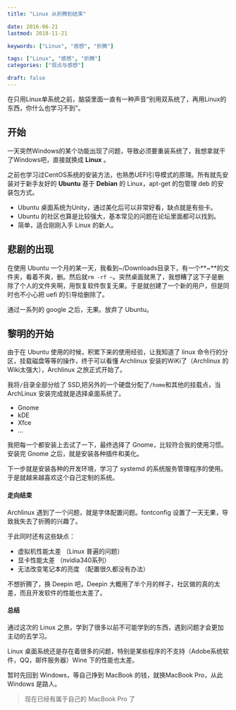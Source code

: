 ```yaml
---
title: "Linux 从折腾到结束"

date: 2016-06-21
lastmod: 2018-11-21

keywords: ["Linux", "感想", "折腾"]

tags: ["Linux", "感想", "折腾"] 
categories: ["观点与感想"]

draft: false
---
```


在只用Linux单系统之前，脑袋里面一直有一种声音“别用双系统了，再用Linux的东西，你什么也学习不到”。

<!--more-->

## 开始

一天突然Windows的某个功能出现了问题，导致必须要重装系统了，我想拿就干了Windows吧，直接就换成 **Linux** 。

之前也学习过CentOS系统的安装方法，也熟悉UEFI引导模式的原理。所有就先安装对于新手友好的 **Ubuntu** 基于 **Debian** 的 Linux，apt-get 的包管理 deb 的安装包方式。

- Ubuntu 桌面系统为Unity，通过美化后可以非常好看，缺点就是有些卡。
- Ubuntu 的社区也算是比较强大，基本常见的问题在论坛里面都可以找到。
- 简单，适合刚刚入手 Linux 的新人。

## 悲剧的出现

在使用 Ubuntu  一个月的某一天，我看到~/Downloads目录下，有一个**~**的文件夹，看着不爽，删。然后就`rm -rf ~`。突然桌面就黑了，我想糟了这下子是删除了个人的文件夹啊，用恢复软件恢复无果。于是就创建了一个新的用户，但是同时也不小心把 uefi 的引导给删除了。

通过一系列的 google 之后，无果。放弃了 Ubuntu。

## 黎明的开始

由于在 Ubuntu 使用的时候，积累下来的使用经验，让我知道了 linux 命令行的分区，挂载磁盘等等的操作，终于可以看懂 Archlinux 安装的WiKi了（Archlinux 的Wiki太强大），Archlinux 之旅正式开始了。

我将`/`目录全部分给了 SSD,把另外的一个硬盘分配了`/home`和其他的挂载点，当 ArchLinux 安装完成就是选择桌面系统了。

- Gnome
- kDE
- Xfce
- ...

我把每一个都安装上去试了一下，最终选择了 Gnome，比较符合我的使用习惯。安装完 Gnome 之后，就是安装各种插件和美化。

下一步就是安装各种的开发环境，学习了 systemd 的系统服务管理程序的使用。于是就越来越喜欢这个自己定制的系统。

#### 走向结束

Archlinux 遇到了一个问题，就是字体配置问题。fontconfig 设置了一天无果，导致我失去了折腾的兴趣了。

于此同时还有这些缺点：

- 虚拟机性能太差 （Linux 普遍的问题）
- 显卡性能太差 （nvidia340系列）
- 无法改变笔记本的亮度 （配置很久都没有办法）

不想折腾了，换 Deepin 吧，Deepin 大概用了半个月的样子，社区做的真的太差，而且开发软件的性能也太差了。

#### 总结

通过这次的 Linux 之旅，学到了很多以前不可能学到的东西，遇到问题才会更加主动的去学习。

Linux 桌面系统还是存在着很多的问题，特别是某些程序的不支持（Adobe系统软件，QQ，邮件服务器）Wine 下的性能也太差。

暂时先回到 Windows，等自己挣到 MacBook 的钱，就换MacBook Pro，从此 Windows 是路人。

> 现在已经有属于自己的 MacBook Pro 了


